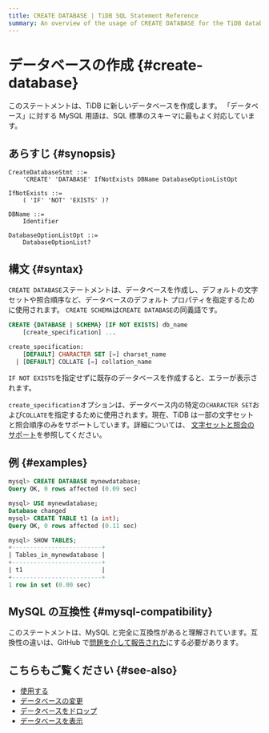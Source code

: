```yaml
---
title: CREATE DATABASE | TiDB SQL Statement Reference
summary: An overview of the usage of CREATE DATABASE for the TiDB database.
---
```


# データベースの作成 {#create-database}

このステートメントは、TiDB に新しいデータベースを作成します。 「データベース」に対する MySQL 用語は、SQL 標準のスキーマに最もよく対応しています。

## あらすじ {#synopsis}

```ebnf+diagram
CreateDatabaseStmt ::=
    'CREATE' 'DATABASE' IfNotExists DBName DatabaseOptionListOpt

IfNotExists ::=
    ( 'IF' 'NOT' 'EXISTS' )?

DBName ::=
    Identifier

DatabaseOptionListOpt ::=
    DatabaseOptionList?
```

## 構文 {#syntax}

`CREATE DATABASE`ステートメントは、データベースを作成し、デフォルトの文字セットや照合順序など、データベースのデフォルト プロパティを指定するために使用されます。 `CREATE SCHEMA`は`CREATE DATABASE`の同義語です。

```sql
CREATE {DATABASE | SCHEMA} [IF NOT EXISTS] db_name
    [create_specification] ...

create_specification:
    [DEFAULT] CHARACTER SET [=] charset_name
  | [DEFAULT] COLLATE [=] collation_name
```

`IF NOT EXISTS`を指定せずに既存のデータベースを作成すると、エラーが表示されます。

`create_specification`オプションは、データベース内の特定の`CHARACTER SET`および`COLLATE`を指定するために使用されます。現在、TiDB は一部の文字セットと照合順序のみをサポートしています。詳細については、 [文字セットと照合のサポート](/character-set-and-collation.md)を参照してください。

## 例 {#examples}

```sql
mysql> CREATE DATABASE mynewdatabase;
Query OK, 0 rows affected (0.09 sec)

mysql> USE mynewdatabase;
Database changed
mysql> CREATE TABLE t1 (a int);
Query OK, 0 rows affected (0.11 sec)

mysql> SHOW TABLES;
+-------------------------+
| Tables_in_mynewdatabase |
+-------------------------+
| t1                      |
+-------------------------+
1 row in set (0.00 sec)
```

## MySQL の互換性 {#mysql-compatibility}

このステートメントは、MySQL と完全に互換性があると理解されています。互換性の違いは、GitHub で[問題を介して報告された](https://github.com/pingcap/tidb/issues/new/choose)にする必要があります。

## こちらもご覧ください {#see-also}

-   [使用する](/sql-statements/sql-statement-use.md)
-   [データベースの変更](/sql-statements/sql-statement-alter-database.md)
-   [データベースをドロップ](/sql-statements/sql-statement-drop-database.md)
-   [データベースを表示](/sql-statements/sql-statement-show-databases.md)
